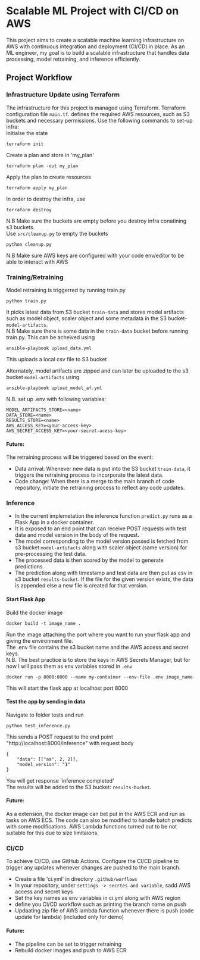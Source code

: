 # Scalable ML Project with CI/CD on AWS

This project aims to create a scalable machine learning infrastructure on AWS with continuous integration and deployment (CI/CD) in place. As an ML engineer, my goal is to build a scalable infrastructure that handles data processing, model retraining, and inference efficiently.

## Project Workflow
### Infrastructure Update using Terraform 
The infrastructure for this project is managed using Terraform. Terraform configuration file ``main.tf``. defines the required AWS resources, such as S3 buckets and necessary permissions. Use the following commands to set-up infra:<br>
Initialse the state<br>
```
terraform init
```
Create a plan and store in 'my_plan'
```
terraform plan -out my_plan
```
Apply the plan to create resources<br>
```
terraform apply my_plan
```

In order to destroy the infra, use <br>
```
terraform destroy
```
N.B Make sure the buckets are empty before you destroy infra conatining s3 buckets.<br>
Use `src/cleanup.py` to empty the buckets<br>
```
python cleanup.py
```
N.B Make sure AWS keys are configured with your code env/editor to be able to interact with AWS<br>

### Training/Retraining
Model retraining is triggerred by running train.py<br>
```
python train.py
```
It picks latest data from S3 bucket ``train-data`` and stores model artifacts such as model object, scaler object
and some metadata in the S3 bucket-``model-artifacts``. <br>
N.B Make sure there is some data in the ``train-data`` bucket before running train.py. This can be acheived using<br>
```
ansible-playbook upload_data.yml
```
This uploads a local csv file to S3 bucket

Alternately, model artifacts are zipped and can later be uploaded to the s3 bucket ``model-artifacts`` using <br>
```
ansible-playbook upload_model_af.yml
```
N.B. set up .env with following variables:
```
MODEL_ARTIFACTS_STORE=<name>
DATA_STORE=<name>
RESULTS_STORE=<name>
AWS_ACCESS_KEY=<your-access-key>
AWS_SECRET_ACCESS_KEY=<your-secret-acess-key>
```

#### Future:
The retraining process will be triggered based on the event:<br>
- Data arrival: Whenever new data is put into the S3 bucket ``train-data``, it triggers the retraining process to incorporate the latest data.<br>
- Code change: When there is a merge to the main branch of code repository, initiate the retraining process to reflect any code updates.<br>

### Inference
- In the current implemetation the inference function ``predict.py`` runs as a Flask App in a docker container.<br>
- It is exposed to an end point that can receive POST requests with test data and model version in the body of the request.<br>
- The model corresponding to the model version passed is fetched from s3 bucket ``model-artifacts`` along with scaler object (same version) for pre-processing the test data.<br>
- The processed data is then scored by the model to generate predictions.<br>
- The prediction along with timestamp and test data are then put as csv in s3 bucket ``results-bucket``. If the file for the given version exists, the data is appended else a new file is created for that version.<br>
  
#### Start Flask App 
Build the docker image<br>
```
docker build -t image_name . 
```
Run the image attaching the port where you want to run your flask app and giving the environment file.<br>
The .env file contains the s3 bucket name and the AWS access and secret keys.<br>
N.B. The best practice is to store the keys in AWS Secrets Manager, but for now I will pass them as env variables stored in ``.env``<br>
```
docker run -p 8000:8000 --name my-container --env-file .env image_name
```
This will start the flask app at localhost port 8000 <br>

#### Test the app by sending in data
Navigate to folder tests and run <br>
```
python test_inference.py
```
This sends a POST request to the end point "http://localhost:8000/inference" with request body
```
{
    "data": [["aa", 2, 2]],
    "model_version": "1"
}
```
You will get response 'inference completed'<br>
The results will be added to the S3 bucket: ``results-bucket``. 

#### Future:
As a extension, the docker image can bet put in the AWS ECR and run as tasks on AWS ECS. The code can also be modified to handle batch predicts with some modifications.
AWS Lambda functions turned out to be not suitable for this due to size limitaions.
### CI/CD
To achieve CI/CD, use GitHub Actions. Configure the CI/CD pipeline to trigger any updates whenever changes are pushed to the main branch.  <br>
- Create a file 'ci.yml' in directory 
```.github/worflows```<br>
- In your repository, under ```settings -> secrtes and variable```, sadd AWS access and secret keys<br>
- Set the key names as env variables in ci.yml along with AWS region<br>
- define you CI/CD workflow such as printing the branch name on push<br>
- Updaating zip file of AWS lambda function whenever there is push (code update for lambda) (included only for demo)

#### Future: 
- The pipeline can be set to trigger retraining<br>
- Rebuild docker images and push to AWS ECR  







